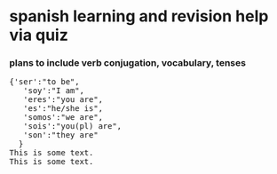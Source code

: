 <h1>spanish learning and revision help via quiz </h1>
<h3> plans to include verb conjugation, vocabulary, tenses </h3>
<pre id="myPreTag">{'ser':"to be",
   'soy':"I am",
   'eres':"you are",
   'es':"he/she is",
   'somos':"we are",
   'sois':"you(pl) are",
   'son':"they are"
  } <br>This is some text.<br>This is some text.</pre>
